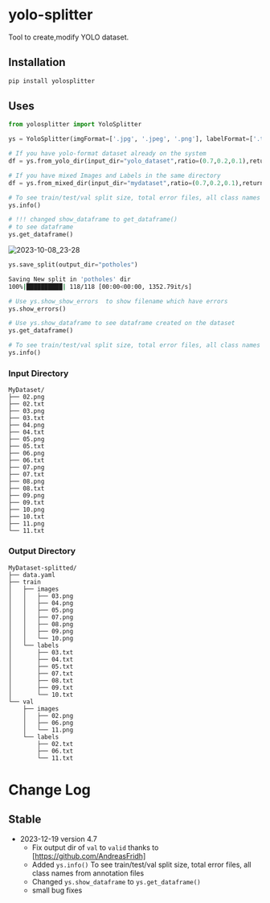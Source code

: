 # yolo-splitter
Tool to create,modify YOLO dataset.

## Installation
```bash
pip install yolosplitter
```

## Uses
```python
from yolosplitter import YoloSplitter

ys = YoloSplitter(imgFormat=['.jpg', '.jpeg', '.png'], labelFormat=['.txt'] )

# If you have yolo-format dataset already on the system
df = ys.from_yolo_dir(input_dir="yolo_dataset",ratio=(0.7,0.2,0.1),return_df=True)

# If you have mixed Images and Labels in the same directory
df = ys.from_mixed_dir(input_dir="mydataset",ratio=(0.7,0.2,0.1),return_df=True)

# To see train/test/val split size, total error files, all class names from annotation files
ys.info()

# !!! changed show_dataframe to get_dataframe()
# to see dataframe
ys.get_dataframe()
```
![2023-10-08_23-28](https://github.com/sandeshkharat87/yolo-splitter/assets/47347413/6e08285d-59c5-4856-8bb5-2eac5f1ec3da)



```python
ys.save_split(output_dir="potholes")
```

```bash
Saving New split in 'potholes' dir
100%|██████████| 118/118 [00:00<00:00, 1352.79it/s]
```

```python
# Use ys.show_show_errors  to show filename which have errors
ys.show_errors()

# Use ys.show_dataframe to see dataframe created on the dataset
ys.get_dataframe()

# To see train/test/val split size, total error files, all class names from annotation files
ys.info()
```


### Input Directory
```
MyDataset/
├── 02.png
├── 02.txt
├── 03.png
├── 03.txt
├── 04.png
├── 04.txt
├── 05.png
├── 05.txt
├── 06.png
├── 06.txt
├── 07.png
├── 07.txt
├── 08.png
├── 08.txt
├── 09.png
├── 09.txt
├── 10.png
├── 10.txt
├── 11.png
└── 11.txt
```

### Output Directory
```
MyDataset-splitted/
├── data.yaml
├── train
│   ├── images
│   │   ├── 03.png
│   │   ├── 04.png
│   │   ├── 05.png
│   │   ├── 07.png
│   │   ├── 08.png
│   │   ├── 09.png
│   │   └── 10.png
│   └── labels
│       ├── 03.txt
│       ├── 04.txt
│       ├── 05.txt
│       ├── 07.txt
│       ├── 08.txt
│       ├── 09.txt
│       └── 10.txt
└── val
    ├── images
    │   ├── 02.png
    │   ├── 06.png
    │   └── 11.png
    └── labels
        ├── 02.txt
        ├── 06.txt
        └── 11.txt
```
# Change Log
## Stable

* 2023-12-19 version 4.7
    * Fix output dir of `val` to `valid` thanks to [https://github.com/AndreasFridh]
    * Added `ys.info()` To see train/test/val split size, total error files, all class names from annotation files
    * Changed `ys.show_dataframe` to `ys.get_dataframe()`
    * small bug fixes
    

